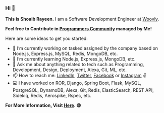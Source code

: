 ### Hi :open_hands:


**This is Shoaib Rayeen.** I am a Software Development Engineer at [Woovly](https://www.woovly.com/). 

**Feel free to Contribute in [Programmers Community](https://shoaibrayeen.github.io/Programmers-Community/) managed by Me!**

Here are some ideas to get you started:
- 🔭 I’m currently working on tasked assigned by the company based on Node.js, Express.js, MySQL, Redis, MongoDB, etc. 
- 🌱 I’m currently learning Node.js, Express.js, MongoDB, etc.
- 💬 Ask me about anything related to tech such as Programming, Development, Design, Deployment, Alexa, Git, ML, etc. 
- 📫 How to reach me: [LinkedIn](https://www.linkedin.com/in/shoaibrayeen/), [Twitter](https://twitter.com/Shoaibrayeen), [Facebook](https://www.facebook.com/ShoaibRayeen123) or [Instagram](https://www.instagram.com/shoaibrayeen/) :v:
- :computer: I have worked on ROR, Django, Spring Boot, Flask, MySQL, PostgreSQL, DynamoDB, Alexa, Git, Redis, ElasticSearch, REST API, Sidekiq, Redis, Aerospike, Rspec, etc.

**For More Information, Visit [Here](https://shoaibrayeen.github.io/). :smile:**

